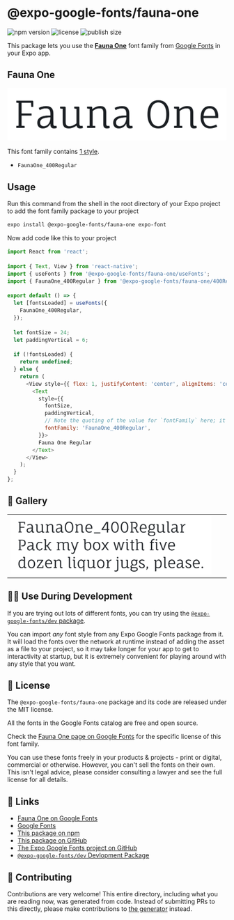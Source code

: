 # @expo-google-fonts/fauna-one

![npm version](https://flat.badgen.net/npm/v/@expo-google-fonts/fauna-one)
![license](https://flat.badgen.net/github/license/expo/google-fonts)
![publish size](https://flat.badgen.net/packagephobia/install/@expo-google-fonts/fauna-one)

This package lets you use the [**Fauna One**](https://fonts.google.com/specimen/Fauna+One) font family from [Google Fonts](https://fonts.google.com/) in your Expo app.

## Fauna One

![Fauna One](./font-family.png)

This font family contains [1 style](#-gallery).

- `FaunaOne_400Regular`

## Usage

Run this command from the shell in the root directory of your Expo project to add the font family package to your project
```sh
expo install @expo-google-fonts/fauna-one expo-font
```

Now add code like this to your project
```js
import React from 'react';

import { Text, View } from 'react-native';
import { useFonts } from '@expo-google-fonts/fauna-one/useFonts';
import { FaunaOne_400Regular } from '@expo-google-fonts/fauna-one/400Regular';

export default () => {
  let [fontsLoaded] = useFonts({
    FaunaOne_400Regular,
  });

  let fontSize = 24;
  let paddingVertical = 6;

  if (!fontsLoaded) {
    return undefined;
  } else {
    return (
      <View style={{ flex: 1, justifyContent: 'center', alignItems: 'center' }}>
        <Text
          style={{
            fontSize,
            paddingVertical,
            // Note the quoting of the value for `fontFamily` here; it expects a string!
            fontFamily: 'FaunaOne_400Regular',
          }}>
          Fauna One Regular
        </Text>
      </View>
    );
  }
};

```

## 🔡 Gallery


||||
|-|-|-|
|![FaunaOne_400Regular](.//400Regular/FaunaOne_400Regular.ttf.png)||||


## 👩‍💻 Use During Development

If you are trying out lots of different fonts, you can try using the [`@expo-google-fonts/dev` package](https://github.com/expo/google-fonts/tree/master/font-packages/dev#readme).

You can import *any* font style from any Expo Google Fonts package from it. It will load the fonts
over the network at runtime instead of adding the asset as a file to your project, so it may take longer
for your app to get to interactivity at startup, but it is extremely convenient
for playing around with any style that you want.

## 📖 License

The `@expo-google-fonts/fauna-one` package and its code are released under the MIT license.

All the fonts in the Google Fonts catalog are free and open source.

Check the [Fauna One page on Google Fonts](https://fonts.google.com/specimen/Fauna+One) for the specific license of this font family.

You can use these fonts freely in your products & projects - print or digital, commercial or otherwise. However, you can't sell the fonts on their own. This isn't legal advice, please consider consulting a lawyer and see the full license for all details.

## 🔗 Links

- [Fauna One on Google Fonts](https://fonts.google.com/specimen/Fauna+One)
- [Google Fonts](https://fonts.google.com/)
- [This package on npm](https://www.npmjs.com/package/@expo-google-fonts/fauna-one)
- [This package on GitHub](https://github.com/expo/google-fonts/tree/master/font-packages/fauna-one)
- [The Expo Google Fonts project on GitHub](https://github.com/expo/google-fonts)
- [`@expo-google-fonts/dev` Devlopment Package](https://github.com/expo/google-fonts/tree/master/font-packages/dev)

## 🤝 Contributing

Contributions are very welcome! This entire directory, including what you are reading now, was generated from code. Instead of submitting PRs to this directly, please make contributions to [the generator](https://github.com/expo/google-fonts/tree/master/packages/generator) instead.
